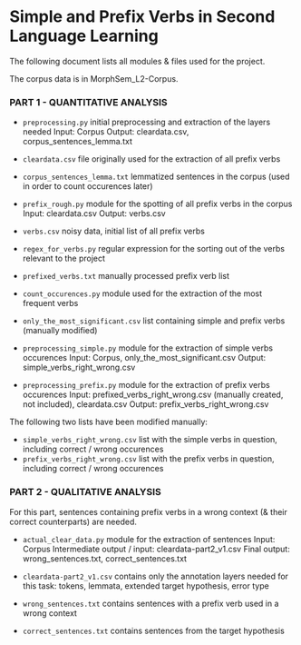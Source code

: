 # Simple and Prefix Verbs in Second Language Learning

The following document lists all modules & files used for the project.

The corpus data is in MorphSem_L2-Corpus.

### PART 1 - QUANTITATIVE ANALYSIS

- `preprocessing.py` initial preprocessing and extraction of the layers needed
	Input: Corpus
	Output: cleardata.csv, corpus_sentences_lemma.txt

- `cleardata.csv` file originally used for the extraction of all prefix verbs
- `corpus_sentences_lemma.txt` lemmatized sentences in the corpus (used in order to count occurences later)

- `prefix_rough.py` module for the spotting of all prefix verbs in the corpus
	Input: cleardata.csv
	Output: verbs.csv

- `verbs.csv` noisy data, initial list of all prefix verbs
- `regex_for_verbs.py` regular expression for the sorting out of the verbs relevant to the project

- `prefixed_verbs.txt` manually processed prefix verb list

- `count_occurences.py` module used for the extraction of the most frequent verbs

- `only_the_most_significant.csv` list containing simple and prefix verbs (manually modified)

- `preprocessing_simple.py` module for the extraction of simple verbs occurences
	Input: Corpus, only_the_most_significant.csv
	Output: simple_verbs_right_wrong.csv

- `preprocessing_prefix.py` module for the extraction of prefix verbs occurences
	Input: prefixed_verbs_right_wrong.csv (manually created, not included), cleardata.csv
	Output: prefix_verbs_right_wrong.csv

The following two lists have been modified manually:

- `simple_verbs_right_wrong.csv` list with the simple verbs in question, including correct / wrong occurences
- `prefix_verbs_right_wrong.csv` list with the prefix verbs in question, including correct / wrong occurences


### PART 2 - QUALITATIVE ANALYSIS

For this part, sentences containing prefix verbs in a wrong context (& their correct counterparts) are needed.

- `actual_clear_data.py` module for the extraction of sentences
	Input: Corpus
	Intermediate output / input: cleardata-part2_v1.csv
	Final output: wrong_sentences.txt, correct_sentences.txt

- `cleardata-part2_v1.csv` contains only the annotation layers needed for this task: tokens, lemmata, extended target hypothesis, error type 

- `wrong_sentences.txt` contains sentences with a prefix verb used in a wrong context
- `correct_sentences.txt` contains sentences from the target hypothesis
